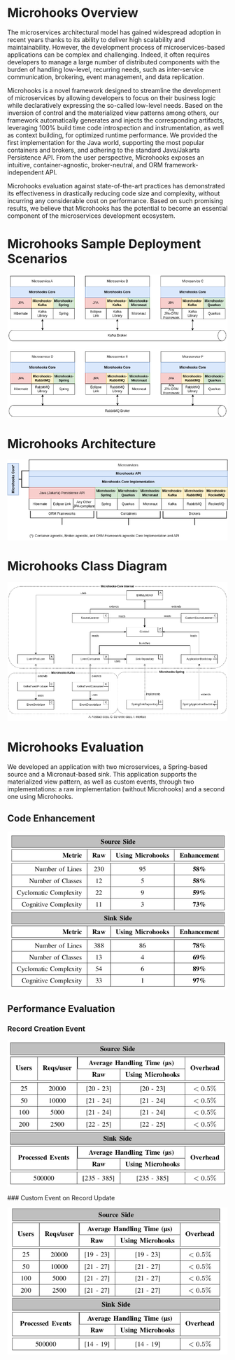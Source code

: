 # Microhooks Overview
The microservices architectural model has gained widespread adoption in recent years thanks to its ability to deliver high scalability and maintainability. However, the development process of microservices-based applications can be complex and challenging. Indeed, it often requires developers to manage a large number of distributed components with the burden of handling low-level, recurring needs, such as inter-service communication, brokering, event management, and data replication.

Microhooks is a novel framework designed to streamline the development of microservices by allowing developers to focus on their business logic while declaratively expressing the so-called low-level needs. Based on the inversion of control and the materialized view patterns among others, our framework automatically generates and injects the corresponding artifacts, leveraging 100% build time code introspection and instrumentation, as well as context building, for optimized runtime performance. We provided the first implementation for the Java world, supporting the most popular containers and brokers, and adhering to the standard Java/Jakarta Persistence API. From the user perspective, Microhooks exposes an intuitive, container-agnostic, broker-neutral, and ORM framework-independent API.

Microhooks evaluation against state-of-the-art practices has demonstrated its effectiveness in drastically reducing code size and complexity, without incurring any considerable cost on performance. Based on such promising results, we believe that Microhooks has the potential to become an essential component of the microservices development ecosystem.

# Microhooks Sample Deployment Scenarios
<p align="center">
    <img src="figures/Microhooks-SMQ-KR.png"/><br/>
</p>

# Microhooks Architecture
<p align="center">
    <img src="figures/Microhooks-Architecture.png"/>
</p>

# Microhooks Class Diagram
<p align="center">
    <img src="figures/Microhooks-Class-Diagram.png"/>
</p>

# Microhooks Evaluation
We developed an application with two microservices, a Spring-based source and a Micronaut-based sink. This application
supports the materialized view pattern, as well as custom events, through two implementations: a raw implementation
(without Microhooks) and a second one using Microhooks.
## Code Enhancement
<p align="center">
    <img src="figures/Microhooks-Code-Enhancement.png"/>
</p>

## Performance Evaluation
### Record Creation Event
<p align="center">
    <img src="figures/Microhooks-Performance-Evaluation-CE.png"/>
</p>
### Custom Event on Record Update
<p align="center">
    <img src="figures/Microhooks-Performance-Evaluation-Custom.png"/>
</p>